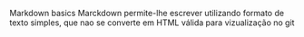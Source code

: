 Markdown basics
Marckdown permite-lhe escrever utilizando formato de texto simples, que nao se converte em HTML válida para vizualização no git 
